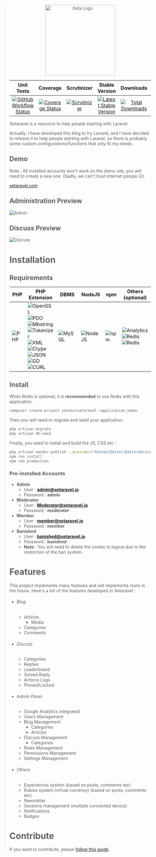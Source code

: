 
> <p align="center">
>   <img src="https://user-images.githubusercontent.com/8210023/166291618-ee2e2cca-3501-4f29-892f-de946e927f0f.png" alt="Xeta Logo" height="230"/>
> </p>
>
>
> |Unit Tests|Coverage|Scrutinizer|Stable Version|Downloads|Laravel|License|
> |:------:|:-------:|:------:|:-------:|:------:|:-------:|:-------:|
> |[![GitHub Workflow Status](https://img.shields.io/github/actions/workflow/status/XetaIO/Xetaravel/tests.yml?style=flat-square)](https://github.com/XetaIO/Xetaravel/actions/workflows/tests.yml)|[![Coverage Status](https://img.shields.io/codecov/c/github/XetaIO/Xetaravel?style=flat-square)](https://app.codecov.io/gh/XetaIO/Xetaravel)|[![Scrutinizer](https://img.shields.io/scrutinizer/g/XetaIO/Xetaravel.svg?style=flat-square)](https://scrutinizer-ci.com/g/XetaIO/Xetaravel)|[![Latest Stable Version](https://img.shields.io/packagist/v/XetaIO/Xetaravel.svg?style=flat-square)](https://packagist.org/packages/xetaio/xetaravel)|[![Total Downloads](https://img.shields.io/packagist/dt/xetaio/xetaravel.svg?style=flat-square)](https://packagist.org/packages/xetaio/xetaravel)|[![Laravel 9.0](https://img.shields.io/badge/Laravel-9.0-f4645f.svg?style=flat-square)](http://laravel.com)|[![License](https://img.shields.io/badge/license-MIT-brightgreen.svg?style=flat-square)](https://github.com/XetaIO/Xetaravel/blob/master/LICENSE)|
>
> Xetaravel is a resource to help people starting with Laravel.
>
> Actually, I have developed this blog to try Laravel, and I have decided to release it to help people starting with Laravel, so there is probably some custom configurations/functions that only fit my needs.
>
> ## Demo
> Note : All installed accounts won't work on the demo site, you will need to create a new one. (Sadly, we can't trust internet people :frowning_face:)
>
> [xetaravel.com](https://xetaravel.com)
>
> ## Administration Preview
> ![Admin](https://user-images.githubusercontent.com/8210023/211190032-bc1bbcdf-a189-41ae-8636-8b6c287e20e3.png)
>
> ## Discuss Preview
> ![Discuss](https://user-images.githubusercontent.com/8210023/159991685-d2b53d9f-7d55-4cf5-b0c7-6066cee5572a.png)
>
> # Installation
> ## Requirements
>
> |PHP|PHP Extension|DBMS|NodeJS|npm|Others (optional)
> |---|---|---|---|---|---|
> |![PHP](https://img.shields.io/badge/PHP->=8.1-0e7fbf.svg?style=flat-square)|![OpenSSL](https://img.shields.io/badge/PHP%20ext-OpenSSL-44CB12.svg?style=flat-square)<br>![PDO](https://img.shields.io/badge/PHP%20ext-PDO-44CB12.svg?style=flat-square)<br>![Mbstring](https://img.shields.io/badge/PHP%20ext-Mbstring-44CB12.svg?style=flat-square)<br>![Tokenizer](https://img.shields.io/badge/PHP%20ext-Tokenizer-44CB12.svg?style=flat-square)<br>![XML](https://img.shields.io/badge/PHP%20ext-XML-44CB12.svg?style=flat-square)<br>![Ctype](https://img.shields.io/badge/PHP%20ext-Ctype-44CB12.svg?style=flat-square)<br>![JSON](https://img.shields.io/badge/PHP%20ext-JSON-44CB12.svg?style=flat-square)<br>![GD](https://img.shields.io/badge/PHP%20ext-GD-44CB12.svg?style=flat-square)<br>![CURL](https://img.shields.io/badge/PHP%20ext-CURL-44CB12.svg?style=flat-square)|![MySQL](https://img.shields.io/badge/MySQL->=8.0-44CB12.svg?style=flat-square)|![NodeJS](https://img.shields.io/badge/NodeJS->=8-44CB12.svg?style=flat-square)|![npm](https://img.shields.io/badge/npm->=5.6-44CB12.svg?style=flat-square)|![Analytics](https://img.shields.io/badge/Google-Analytics-44CB12.svg?style=flat-square)<br>![Redis](https://img.shields.io/badge/Redis-Server-44CB12.svg?style=flat-square)<br>![Redis](https://img.shields.io/badge/Redis-PHPRedis-44CB12.svg?style=flat-square)
>
> ## Install
> While Redis is optional, it is **recommended** to use Redis with this application.
> ```bash
> composer create-project xetaio/xetaravel <application_name>
> ```
> Then you will need to migrate and seed your application:
> ```bash
> php artisan migrate
> php artisan db:seed
> ```
> Finally, you need to install and build the JS, CSS etc :
> ```bash
> php artisan vendor:publish --provider="Xetaio\Editor\EditorServiceProvider"
> npm run install
> npm run production
> ```
>
>
> ### Pre-installed Accounts
> * **Admin**
>   * User : **admin@xetaravel.io**
>   * Password : **admin**
> * **Moderator**
>   * User : **Moderator@xetaravel.io**
>   * Password : **moderator**
> * **Member**
>   * User : **member@xetaravel.io**
>   * Password : **member**
> * **Banished**
>   * User : **banished@xetaravel.io**
>   * Password : **banished**
>   * **Note** : You will need to delete the cookie to logout due to the restriction of the ban system.
>
> # Features
> This project implements many features and will implements more in the future. Here's a list of the features developed in Xetaravel :
>
> * ###### Blog
>     * Articles
>         * Media
>     * Categories
>     * Comments
>
> * ###### Discuss
>     * Categories
>     * Replies
>     * Leaderboard
>     * Solved Reply
>     * Actions Logs
>     * Pinned/Locked
>
> * ###### Admin Panel
>     * Google Analytics integrated
>     * Users Management
>     * Blog Management
>         * Categories
>         * Articles
>     * Discuss Management
>         * Categories
>     * Roles Management
>     * Permissions Management
>     * Settings Management
>
> * ###### Others
>     * Experiences system (based on posts, comments etc)
>     * Rubies system (virtual currency) (based on posts, comments etc)
>     * Newsletter
>     * Sessions management (multiple connected device)
>     * Notifications
>     * Badges
>
> # Contribute
> If you want to contribute, please [follow this guide](https://github.com/XetaIO/Xetaravel/blob/master/.github/CONTRIBUTING.md).
